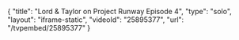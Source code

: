 {
    "title": "Lord & Taylor on Project Runway Episode 4",
    "type": "solo",
    "layout": "iframe-static",
    "videoId": "25895377",
    "url": "\/tvpembed\/25895377"
}